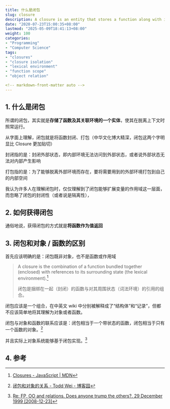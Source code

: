 ```yaml
---
title: 什么是闭包
slug: closure
description: A closure is an entity that stores a function along with its associated environment, allowing it to execute outside its context. This guide explores closures' isolation and encapsulation features beyond their scope extension abilities.
date: "2020-07-23T15:00:35+08:00"
lastmod: "2025-05-09T18:41:13+08:00"
weight: 100
categories: 
- "Programming"
- "Computer Science"
tags: 
- "closures"
- "closure isolation"
- "lexical environment"
- "function scope"
- "object relation"

<!-- markdown-front-matter auto -->
---
```


<!--more-->

## 1. 什么是闭包

所谓的闭包，其实就是**存储了函数及其关联环境的一个实体**，使其在脱离上下文时照常运行。

从字面上理解，闭包就是将函数封闭、打包（中华文化博大精深，闭包这两个字明显比 Closure 更加贴切）

封闭指的是：封闭外部状态，即内部环境无法访问到外部状态，或者说外部状态无法对内部产生影响

打包指的是：为了能够脱离外部环境而存在，要将需要用到的外部环境打包到自己的内部空间

我认为许多人在理解闭包时，仅仅理解到了闭包能够扩展变量的作用域这一层面，而忽略了闭包的封闭性（或者说是隔离性），

## 2. 如何获得闭包

通俗地说，获得闭包的方式就是**将函数作为值返回**

## 3. 闭包和对象 / 函数的区别

首先应该明确的是：闭包既非对象，也不是函数或作用域

> A closure is the combination of a function bundled together (enclosed) with references to its surrounding state (the lexical environment).[^1]
>
> 闭包是捆绑在一起（封闭）的函数与对其周围状态（词法环境）的引用的组合。

闭包应该是一个组合，在中英文 wiki 中分别被解释成了“结构体”和“记录”，但都不应该简单地将其理解为对象或者函数。

闭包与对象和函数的联系应该是：闭包相当于一个带状态的函数，闭包相当于只有一个函数的对象。[^2]

并且实际上对象系统能够基于闭包实现。[^3]

## 4. 参考

[^1]: [Closures - JavaScript | MDN](https://developer.mozilla.org/en-US/docs/Web/JavaScript/Closures)

[^2]: [闭包和对象的关系 - Todd Wei - 博客园](https://www.cnblogs.com/weidagang2046/archive/2010/11/01/1865899.html)

[^3]: [Re: FP, OO and relations. Does anyone trump the others?. 29 December 1999 [2008-12-23]](http://okmij.org/ftp/Scheme/oop-in-fp.txt)
